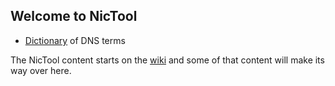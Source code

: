 ## Welcome to NicTool

- [Dictionary](Dictionary) of DNS terms

The NicTool content starts on the [wiki](https://github.com/NicTool/web/wiki) and some of that content will make its way over here.



<!-- Commits to this repository trigger [Jekyll](https://jekyllrb.com/) to rebuild the pages in your site, from the content in your Markdown files. For details see [Basic writing and formatting syntax](https://docs.github.com/en/github/writing-on-github/getting-started-with-writing-and-formatting-on-github/basic-writing-and-formatting-syntax).Check out our Pages [documentation](https://docs.github.com/categories/github-pages-basics/).
-->
